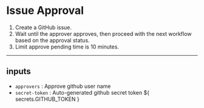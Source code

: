 # Issue Approval

1. Create a GitHub issue.
2. Wait until the approver approves, then proceed with the next workflow based on the approval status.
3. Limit approve pending time is 10 minutes.

---

## inputs
- `approvers` : Approve github user name
- `secret-token` : Auto-generated github secret token ${ secrets.GITHUB_TOKEN }
